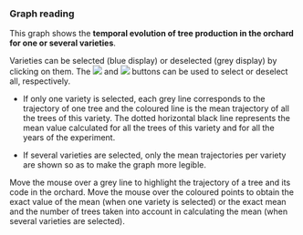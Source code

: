 ### Graph reading

This graph shows the **temporal evolution of tree production in the orchard for one or several varieties**.

Varieties can be selected (blue display) or deselected (grey display) by clicking on them. The ![](square-check-regular.png) and ![](trash-solid.png) buttons can be used to select or deselect all, respectively.

- If only one variety is selected, each grey line corresponds to the trajectory of one tree and the coloured line is the mean trajectory of all the trees of this variety. The dotted horizontal black line represents the mean value calculated for all the trees of this variety and for all the years of the experiment.

- If several varieties are selected, only the mean trajectories per variety are shown so as to make the graph more legible.

Move the mouse over a grey line to highlight the trajectory of a tree and its code in the orchard. Move the mouse over the coloured points to obtain the exact value of the mean (when one variety is selected) or the exact mean and the number of trees taken into account in calculating the mean (when several varieties are selected).
